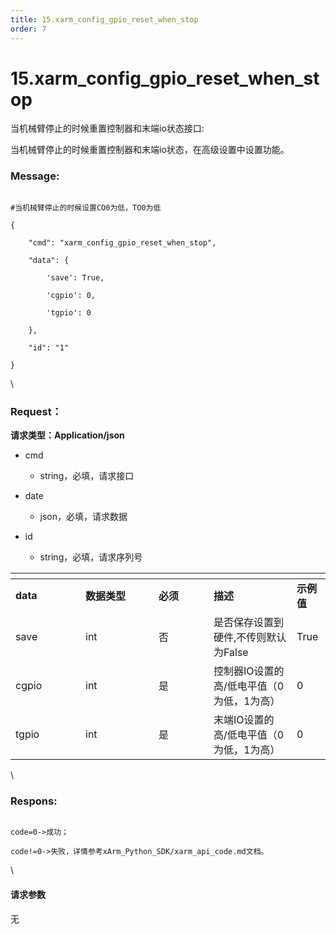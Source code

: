 ```yaml
---
title: 15.xarm_config_gpio_reset_when_stop
order: 7
---
```

# 15.xarm\_config\_gpio\_reset\_when\_stop



 



当机械臂停止的时候重置控制器和末端io状态接口:

当机械臂停止的时候重置控制器和末端io状态，在高级设置中设置功能。



### Message:  



```

#当机械臂停止的时候设置CO0为低，TO0为低

{

    "cmd": "xarm_config_gpio_reset_when_stop",

    "data": {

        'save': True, 

        'cgpio': 0,

        'tgpio': 0

    },

    "id": "1"

}

```



\





### Request：    



**请求类型：Application/json**



* cmd

  * string，必填，请求接口

* date

  * json，必填，请求数据

* id

  * string，必填，请求序列号



<table data-header-hidden><thead><tr><th width="96"></th><th width="101"></th><th width="72"></th><th></th><th></th></tr></thead><tbody><tr><td><strong>data</strong></td><td><strong>数据类型</strong></td><td><strong>必须</strong></td><td><strong>描述</strong></td><td><strong>示例值</strong></td></tr><tr><td>save</td><td>int</td><td>否</td><td>是否保存设置到硬件,不传则默认为False</td><td>True</td></tr><tr><td>cgpio</td><td>int</td><td>是</td><td>控制器IO设置的高/低电平值（0为低，1为高）</td><td>0</td></tr><tr><td>tgpio</td><td>int</td><td>是</td><td>末端IO设置的高/低电平值（0为低，1为高）</td><td>0</td></tr></tbody></table>



\





### Respons:     



```

code=0->成功；

code!=0->失败，详情参考xArm_Python_SDK/xarm_api_code.md文档。

```



\





#### 请求参数



无
